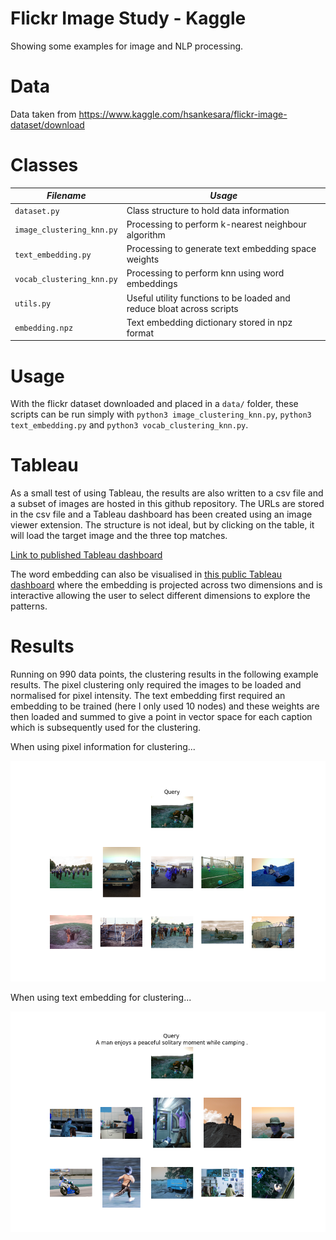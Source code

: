 # Flickr Image Study - Kaggle

Showing some examples for image and NLP processing.

# Data

Data taken from https://www.kaggle.com/hsankesara/flickr-image-dataset/download

# Classes

| *Filename* | *Usage* |
| --- | --- |
| `dataset.py` | Class structure to hold data information |
| `image_clustering_knn.py` | Processing to perform k-nearest neighbour algorithm |
| `text_embedding.py` | Processing to generate text embedding space weights |
| `vocab_clustering_knn.py` | Processing to perform knn using word embeddings |
| `utils.py` | Useful utility functions to be loaded and reduce bloat across scripts |
| `embedding.npz` | Text embedding dictionary stored in npz format |

# Usage

With the flickr dataset downloaded and placed in a `data/` folder, these scripts can be run simply with `python3 image_clustering_knn.py`, `python3 text_embedding.py` and `python3 vocab_clustering_knn.py`.

# Tableau

As a small test of using Tableau, the results are also written to a csv file and a subset of images are hosted in this github repository. The URLs are stored in the csv file and a Tableau dashboard has been created using an image viewer extension. The structure is not ideal, but by clicking on the table, it will load the target image and the three top matches.

[Link to published Tableau dashboard](https://public.tableau.com/views/flickr_image_display/Dashboard1?:language=en-GB&:display_count=n&:origin=viz_share_link)

The word embedding can also be visualised in [this public Tableau dashboard](https://public.tableau.com/shared/BZKPX7F4Y?:display_count=n&:origin=viz_share_link) where the embedding is projected across two dimensions and is interactive allowing the user to select different dimensions to explore the patterns.

# Results

Running on 990 data points, the clustering results in the following example results. The pixel clustering only required the images to be loaded and normalised for pixel intensity. The text embedding first required an embedding to be trained (here I only used 10 nodes) and these weights are then loaded and summed to give a point in vector space for each caption which is subsequently used for the clustering.

When using pixel information for clustering...

![example](similar_images/similar_1423997242.jpg.png)

When using text embedding for clustering...

![example](similar_text/similar_1423997242.jpg.png)

